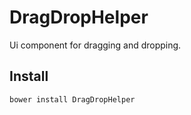 DragDropHelper
==========================
Ui component for dragging and dropping.
## Install ##
```bower install DragDropHelper```
